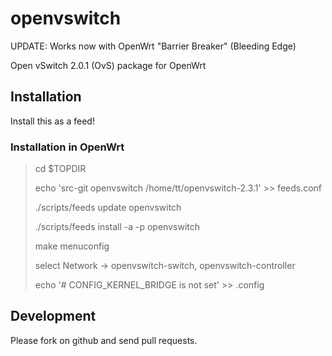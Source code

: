 openvswitch
===========

UPDATE: Works now with OpenWrt "Barrier Breaker" (Bleeding Edge)

Open vSwitch 2.0.1 (OvS) package for OpenWrt

Installation
------------

Install this as a feed!

### Installation in OpenWrt

> cd $TOPDIR
> 
> echo 'src-git openvswitch /home/tt/openvswitch-2.3.1' >> feeds.conf
>
> ./scripts/feeds update openvswitch
>
> ./scripts/feeds install -a -p openvswitch
> 
> make menuconfig
>
> select Network -> openvswitch-switch, openvswitch-controller
>
> echo '# CONFIG_KERNEL_BRIDGE is not set' >> .config



Development
-----------

Please fork on github and send pull requests.
